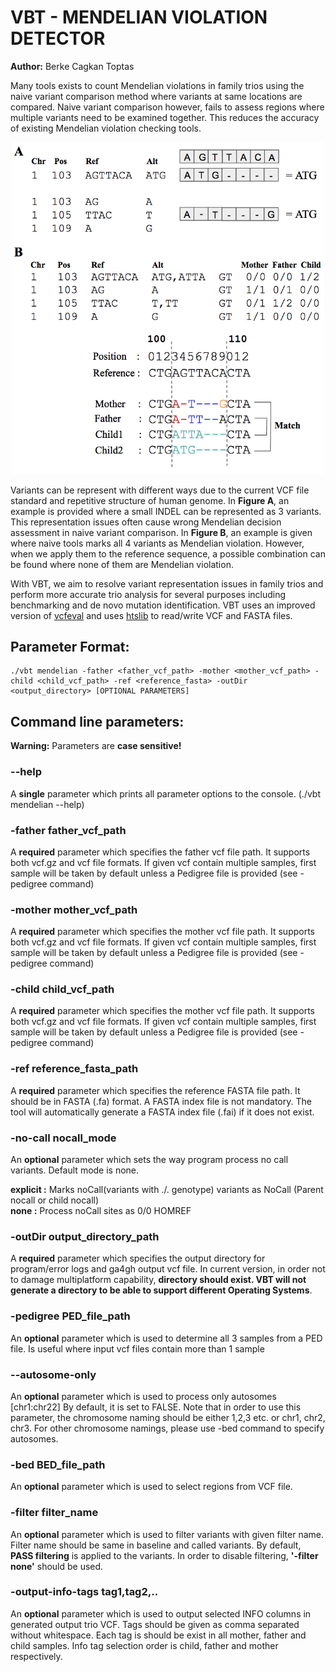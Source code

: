 # VBT - MENDELIAN VIOLATION DETECTOR
**Author:** Berke Cagkan Toptas

Many tools exists to count Mendelian violations in family trios using the naive variant comparison method where variants at same locations are compared. Naive variant comparison however, fails to assess regions where multiple variants need to be examined together. This reduces the accuracy of existing Mendelian violation checking tools.

<p align="center">
  <img src="VariantRepresentationDifference.png" width="500"/>
</p>

Variants can be represent with different ways due to the current VCF file standard and repetitive structure of human genome. In **Figure A**, an example is provided where a small INDEL can be represented as 3 variants. This representation issues often cause wrong Mendelian decision assessment in naive variant comparison. In **Figure B**, an example is given where naive tools marks all 4 variants as Mendelian violation. However, when we apply them to the reference sequence, a possible combination can be found where none of them are Mendelian violation.

With VBT, we aim to resolve variant representation issues in family trios and perform more accurate trio analysis for several purposes including benchmarking and de novo mutation identification. VBT uses an improved version of [vcfeval](https://github.com/RealTimeGenomics/rtg-tools) and uses [htslib](https://htslib.org) to read/write VCF and FASTA files.


## Parameter Format:

```
./vbt mendelian -father <father_vcf_path> -mother <mother_vcf_path> -child <child_vcf_path> -ref <reference_fasta> -outDir <output_directory> [OPTIONAL PARAMETERS]
```

## Command line parameters:
**Warning:** Parameters are **case sensitive!**


### --help
A **single** parameter which prints all parameter options to the console. (./vbt mendelian --help)


### -father father_vcf_path

A **required** parameter which specifies the father vcf file path. It supports both vcf.gz and vcf file formats. If given vcf contain multiple samples, first sample will be taken by default unless a Pedigree file is provided (see -pedigree command)


### -mother mother_vcf_path

A **required** parameter which specifies the mother vcf file path. It supports both vcf.gz and vcf file formats. If given vcf contain multiple samples, first sample will be taken by default unless a Pedigree file is provided (see -pedigree command)

### -child child_vcf_path

A **required** parameter which specifies the mother vcf file path. It supports both vcf.gz and vcf file formats. If given vcf contain multiple samples, first sample will be taken by default unless a Pedigree file is provided (see -pedigree command)

### -ref reference_fasta_path

A **required** parameter which specifies the reference FASTA file path. It should be in FASTA (.fa) format. A FASTA index file is not mandatory. The tool will automatically generate a FASTA index file (.fai) if it does not exist.

### -no-call nocall_mode

An **optional** parameter which sets the way program process no call variants. Default mode is none.

**explicit :** Marks noCall(variants with ./. genotype) variants as NoCall (Parent nocall or child nocall) <br />
**none     :** Process noCall sites as 0/0 HOMREF

### -outDir output_directory_path

A **required** parameter which specifies the output directory for program/error logs and ga4gh output vcf file. In current version, in order not to damage multiplatform capability, **directory should exist. VBT will not generate a directory to be able to support different Operating Systems**.


### -pedigree PED_file_path


An **optional** parameter which is used to determine all 3 samples from a PED file. Is useful where input vcf files contain more than 1 sample

### --autosome-only

An **optional** parameter which is used to process only autosomes [chr1:chr22] By default, it is set to FALSE. Note that in order to use this parameter, the chromosome naming should be either 1,2,3 etc. or chr1, chr2, chr3. For other chromosome namings, please use -bed command to specify autosomes.

### -bed BED_file_path

An **optional** parameter which is used to select regions from VCF file.


### -filter filter_name

An **optional** parameter which is used to filter variants with given filter name. Filter name should be same in baseline and called variants. By default, **PASS filtering** is applied to the variants. In order to disable filtering, **'-filter none'** should be used.

### -output-info-tags tag1,tag2,..

An **optional** parameter which is used to output selected INFO columns in generated output trio VCF. Tags should be given as comma separated without whitespace. Each tag is should be exist in all mother, father and child samples. Info tag selection order is child, father and mother respectively.
